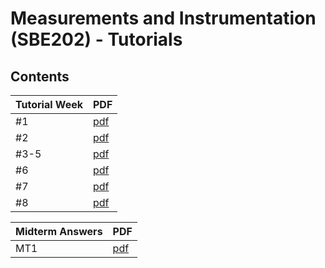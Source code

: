 # Measurements and Instrumentation \(SBE202\) - Tutorials

## Contents

| Tutorial Week | PDF |
|------|----------------------|
| #1 | [pdf](01_week_01/week01.pdf) |
| #2 | [pdf](02_week_02/week02.pdf) |
| #3-5 | [pdf](03_week_03_04_05/week_03_04_05.pdf) |
| #6 | [pdf](06_week_06/week06.pdf) |
| #7 | [pdf](07_week_07/week07.pdf) |
| #8 | [pdf](08_week_08/week08.pdf) |


| Midterm Answers | PDF |
|------|----------------------|
| MT1 | [pdf](mt-model/mt-answers.pdf) |
